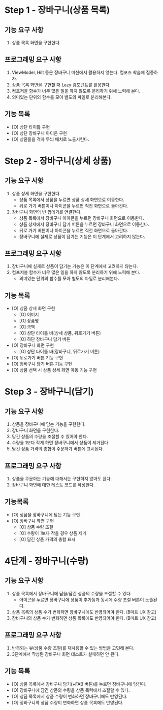 # Step 1 - 장바구니(상품 목록)

## 기능 요구 사항

1. 상품 목록 화면을 구현한다.

## 프로그래밍 요구 사항 
1. ViewModel, Hilt 등은 장바구니 미션에서 활용하지 않는다. 컴포즈 학습에 집중하자. 
2. 상품 목록 화면을 구현할 때 Lazy 컴포넌트를 활용한다. 
3. 컴포저블 함수가 너무 많은 일을 하지 않도록 분리하기 위해 노력해 본다.
4. 의미있는 단위의 함수를 모아 별도의 파일로 분리해본다.

## 기능 목록
- [O] 상단 타이틀 구현
- [O] 상단 장바구니 아이콘 구현
- [O] 상품들을 격자 무늬 배치로 노출시킨다.

# Step 2 - 장바구니(상세 상품)

## 기능 요구 사항
1. 상품 상세 화면을 구현한다.
   - 상품 목록에서 상품을 누르면 상품 상세 화면으로 이동한다. 
   - 뒤로 가기 버튼이나 아이콘을 누르면 직전 화면으로 돌아간다.
2. 장바구니 화면의 빈 껍데기를 연결한다. 
   - 상품 목록에서 장바구니 아이콘을 누르면 장바구니 화면으로 이동한다.
   - 상품 상세에서 장바구니 담기 버튼을 누르면 장바구니 화면으로 이동한다.
   - 뒤로 가기 버튼이나 아이콘을 누르면 직전 화면으로 돌아간다.
   - 장바구니에 실제로 상품이 담기는 기능은 이 단계에서 고려하지 않는다.

## 프로그래밍 요구 사항
1. 장바구니에 실제로 상품이 담기는 기능은 이 단계에서 고려하지 않는다.
2. 컴포저블 함수가 너무 많은 일을 하지 않도록 분리하기 위해 노력해 본다.
   - 의미있는 단위의 함수를 모아 별도의 파일로 분리해본다.

## 기능 목록
- [O] 상품 상세 화면 구현
  - [O] 이미지 
  - [O] 상품명
  - [O] 금액
  - [O] 상단 타이틀 바(상세 상품, 뒤로가기 버튼)
  - [O] 하단 장바구니 담기 버튼
- [O] 장바구니 화면 구현
  - [O] 상단 타이틀 바(장바구니, 뒤로가기 버튼)
- [O] 뒤로가기 버튼 기능 구현
- [O] 장바구니 담기 버튼 기능 구현
- [O] 상품 선택 시 상품 상세 화면 이동 기능 구현

# Step 3 - 장바구니(담기)

## 기능 요구 사항
1. 상품을 장바구니에 담는 기능을 구현한다.
2. 장바구니 화면을 구현한다.
3. 담긴 상품의 수량을 조절할 수 있어야 한다.
4. 수량을 1보다 작게 하면 장바구니에서 상품이 제거된다
5. 담긴 상품 가격의 총합이 주문하기 버튼에 표시된다.

## 프로그래밍 요구 사항
1. 상품을 주문하는 기능에 대해서는 구현하지 않아도 된다.
2. 장바구니 화면에 대한 테스트 코드를 작성한다.

## 기능목록
- [O] 상품을 장바구니에 담는 기능 구현
- [O] 장바구니 화면 구현
  - [O] 상품 수량 조절
  - [O] 수량이 1보다 작을 경우 상품 제거
  - [O] 담긴 상품 가격의 총합 표시

# 4단계 - 장바구니(수량)

## 기능 요구 사항
1. 상품 목록에서 장바구니에 담을/담긴 상품의 수량을 조절할 수 있다.
   + 아이콘을 누르면 장바구니에 상품이 추가됨과 동시에 수량 조절 버튼이 노출된다.
2. 상품 목록의 상품 수가 변화하면 장바구니에도 반영되어야 한다. (B마트 UX 참고)
3. 장바구니의 상품 수가 변화하면 상품 목록에도 반영되어야 한다. (B마트 UX 참고)

## 프로그래밍 요구 사항
1. 반복되는 뷰(상품 수량 조절)를 재사용할 수 있는 방법을 고민해 본다. 
2. 3단계에서 작성된 장바구니 화면 테스트가 실패하면 안 된다.

## 기능 목록
- [O] 상품 목록에서 장바구니 담기(+FAB 버튼)를 누르면 장바구니에 담긴다.
- [O] 장바구니에 담긴 상품의 수량을 상품 목럭에서 조절할 수 있다.
- [O] 상품 목록에서 상품 수량이 변화하면 장바구니에도 반영된다.
- [O] 장바구니의 상품 수량이 변화하면 상품 목록에도 반영된다.